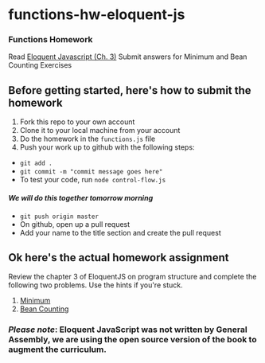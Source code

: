 # functions-hw-eloquent-js
### Functions Homework

Read [Eloquent Javascript (Ch. 3)](http://eloquentjavascript.net/03_functions.html) Submit answers for Minimum and Bean Counting Exercises

## Before getting started, here's how to submit the homework
1. Fork this repo to your own account
2. Clone it to your local machine from your account
3. Do the homework in the `functions.js` file
4. Push your work up to github with the following steps:
  - `git add .`
  - `git commit -m "commit message goes here"` 
  - To test your code, run `node control-flow.js`
  
  #### *We will do this together tomorrow morning*
  - `git push origin master`
  - On github, open up a pull request
  - Add your name to the title section and create the pull request

## Ok here's the actual homework assignment
Review the chapter 3 of EloquentJS on program structure and complete the following two problems. Use the hints if you're stuck.  
1. [Minimum](http://eloquentjavascript.net/03_functions.html#i_XTmO7z7MPq)
2. [Bean Counting](http://eloquentjavascript.net/03_functions.html#i_3rsiDgC2do)


### *Please note*: Eloquent JavaScript was not written by General Assembly, we are using the open source version of the book to augment the curriculum.


